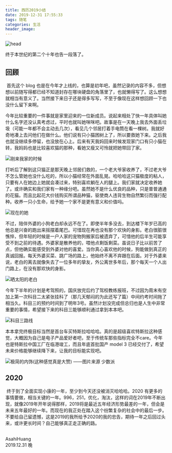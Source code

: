 ```yaml
---
title: 西历2019小结
date: 2019-12-31 17:55:33
tags: 随笔
categories: 生活
header_image:
---
```


![head](https://images-asahih-com.s3.ap-northeast-1.amazonaws.com/blog/2020/04/04/head.jpg)

终于本世纪的第二个十年也告一段落了。

<!--more-->

## 回顾

​	首先这个 blog 也是在今年才上线的，也算是初年吧，虽然记录的内容不多，但想想以前随写得都已经不知道封存在哪块硬盘的角落里了，也就懒得写了。这么想想就相当有意义了。当然接下来日子还是得多写写，不至于像现在这样想回顾一下也没什么留下来啊。

​	今年比较重要的一件事就是家里迎来的一位新成员。说起来相处了快一年具体叫她什么名字还没认真考虑过，平时也就叫她咪咪吧。故事是在一天晚上我去外面丢垃圾（可能一年都不会主动去几次），看见几个邻居打着手电筒在看一棵树。我就好奇地凑上去问他们在做什么。他们说有只小猫困树上了，所以要救她下来。之后我也就没继续多停留，也没放在心上。后来有天我妈回来时候发现家门口有只小猫在转，我妈妈也是比较喜欢猫的那种，看她又瘦又可怜就把她带回了家。

![刚来我家的时候](https://images-asahih-com.s3.ap-northeast-1.amazonaws.com/blog/2020/04/04/IMG_4079.JPG)

​	打听后了解到这只猫正是那天晚上邻居们救的，一个老大爷家收养了，不过老大爷不怎么管她也没什么吃的，所以小猫经常在外面乱晃。哈哈哈这只猫极度的粘人，只要有人在她边上她就会凑过来，特别喜欢躺在人的腿上。我们家就决定收养她了。或许确实和我们家有一种缘分吧。虽然她不是什么优良的品种，只是普普通通的花猫。而且比起花大价钱购买所谓品种猫，驱使商人违背生物自然繁衍而强行配种。收养一只小生命，给予她一个家不是更有意义和价值吗。

![现在的她](https://images-asahih-com.s3.ap-northeast-1.amazonaws.com/blog/2020/04/04/IMG_4078.JPG)

​	不过，陪伴外婆的小狗老白却永远不在了。即使半年多没去，到达楼下年岁已高的他总是兴奋的跑出来摇摆着尾巴。可惜现在再也没有那个欢快的身影。老白很脏很憔悴，但年轻的时候是一户人家的宠物狗搬家后被遗弃了，可惜他的后半生可能享受不到之前的待遇。外婆家是散养他的，喂他点剩饭剩菜。虽说日子比以前苦了点，但他确实能感受到外婆对他的喜爱。当你真心喜欢他的时候，狗能做到真正的真诚回报。每天外婆买菜、跳广场的路上，他始终不离不弃跟在后面。对于外婆来说，老白的离去就像失去了一位多年的挚友，外公离世多年后，那个每天一个人出门路上，在没有那欢快的身影。

![晒太阳的老白](https://images-asahih-com.s3.ap-northeast-1.amazonaws.com/blog/2020/04/04/IMG_2632.jpeg)

​	今年下半年的计划是考驾照的，国庆放完后约了驾校教练报班，不过因为周末有空加上第一次科目二太紧张挂科了（那几天郁闷的为此还写了篇）中间约考时间拖了相当久。科目三的预约时间到了明年3号。虽然计划没完成但总归也是人生中非常重要的事情，希望接下来的科目三能够顺利通过拿到本本吧。

![科目三路线](https://images-asahih-com.s3.ap-northeast-1.amazonaws.com/blog/2020/04/04/IMG_0600.png)



​	本本拿完终极目标当然是首台车买特斯拉哈哈哈。真的是超级喜欢特斯拉这种感觉，大概因为自己是电子产品爱好者吧，至于传统车那些指标完全不care。今年也是特斯拉中国工厂在临港竣工，而且年底首批国产 model 3 已经交付了，希望未来价格能够继续降下来，让我的目标能实现吧。

![极简的内饰(这种感觉真是大赞) ——图片来源 少数派](https://images-asahih-com.s3.ap-northeast-1.amazonaws.com/blog/2020/04/04/IMG_0648.jpeg)





## 2020

​	终于到了全面实现小康的一年，至少到今天还没被消灭哈哈哈。2020 有更多的事情要做，相当关键的一年。996，251，优化，淘汰，这样的词在2019年不断出现，就像2019年开年说得那样，2019将是最近五年经济形势最差的一年，但会是未来五年最好的一年。而现在的我正处在踏入这个纷繁复杂的社会中的最后一步。不要给自己留遗憾，这是2019的我所给予2020的我的忠告，期待一年之后回过头来，或许更长时间？自己能够真正走正确的路。  
​    


AsahiHuang  
2019.12.31 晚



